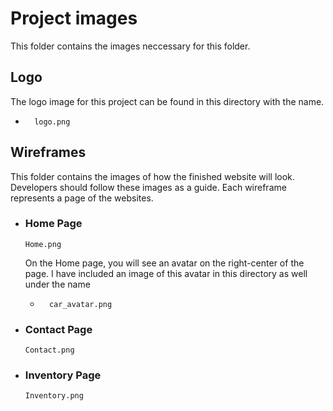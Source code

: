 # Project images
This folder contains the images neccessary for this folder.
##  Logo
The logo image for this project can be found in this directory with the name.
-       logo.png


##  Wireframes
This folder contains the images of how the finished website will look. Developers should follow these images as a guide.
Each wireframe represents a page of the websites. 
- ### Home Page
      Home.png 
    On the Home page, you will see an avatar on the right-center of the page. I have included an image of this avatar in this directory as well under the name
    -       car_avatar.png

- ### Contact Page
      Contact.png 


- ### Inventory Page
      Inventory.png 


